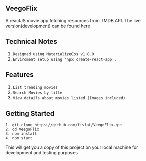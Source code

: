 ## VeegoFlix

A reactJS movie app fetching resources from TMDB API. The live version(development) can be found [here](https://veegoflix.herokuapp.com/)

## Technical Notes
1. `Designed using MaterializeCss v1.0.0`
2. `Enviroment setup using 'npx create-react-app'.`

## Features
1. `List trending movies`
2. `Search Movies by title`
3. `View details about movies listed (Images included)`

## Getting Started
```
1. git clone https://github.com/fisfat/VeegoFlix.git
2. cd VeegoFlix
3. npm install
4. npm start
```
This will get you a copy of this project on your local machine for development and testing purposes
